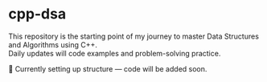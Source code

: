 # cpp-dsa

This repository is the starting point of my journey to master Data Structures and Algorithms using C++.  
Daily updates will code examples and problem-solving practice.

🚧 Currently setting up structure — code will be added soon.
